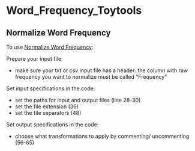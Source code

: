 # Word_Frequency_Toytools

## Normalize Word Frequency
To use [Normalize Word Frequency](https://github.com/franfranz/Word_Frequency_Toytools/blob/main/Normalize_word_frequency_v0_1_5.R): 

Prepare your input file:
- make sure your txt or csv input file has a header: the column with raw frequency you want to normalize must be called "Frequency" 

Set input specifications in the code:
- set the paths for input and output files (line 28-30)
- set the file extension (36)
- set the file separators (48)

Set output specifications in the code:
- choose what transformations to apply by commenting/ uncommenting (56-65)
